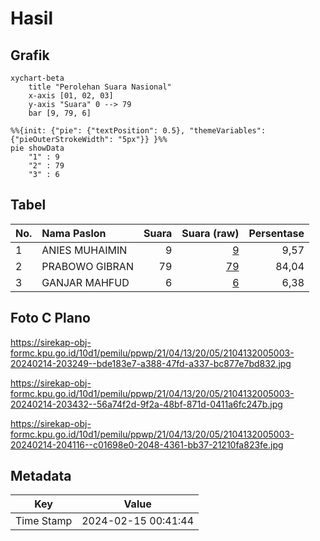 # Hasil

## Grafik

```mermaid
xychart-beta
    title "Perolehan Suara Nasional"
    x-axis [01, 02, 03]
    y-axis "Suara" 0 --> 79
    bar [9, 79, 6]
```

```mermaid
%%{init: {"pie": {"textPosition": 0.5}, "themeVariables": {"pieOuterStrokeWidth": "5px"}} }%%
pie showData
    "1" : 9
    "2" : 79
    "3" : 6
```

## Tabel

| No. | Nama Paslon    | Suara | Suara (raw) | Persentase |
|:--- |:-------------- | -----:| -----------:| ----------:|
| 1   | ANIES MUHAIMIN | 9     | [9][p-1]    | 9,57       |
| 2   | PRABOWO GIBRAN | 79    | [79][p-2]   | 84,04      |
| 3   | GANJAR MAHFUD  | 6     | [6][p-3]    | 6,38       |


[p-1]: https://github.com/gigit-pemilu/pemilu-2024/blob/main/pilpres/hitung-suara/sub/21-kepulauan-riau/sub/04-lingga/sub/13-bakung-serumpun/sub/2005-tanjung-lipat/sub/003-tps/sub/paslon-1.txt
[p-2]: https://github.com/gigit-pemilu/pemilu-2024/blob/main/pilpres/hitung-suara/sub/21-kepulauan-riau/sub/04-lingga/sub/13-bakung-serumpun/sub/2005-tanjung-lipat/sub/003-tps/sub/paslon-2.txt
[p-3]: https://github.com/gigit-pemilu/pemilu-2024/blob/main/pilpres/hitung-suara/sub/21-kepulauan-riau/sub/04-lingga/sub/13-bakung-serumpun/sub/2005-tanjung-lipat/sub/003-tps/sub/paslon-3.txt

## Foto C Plano

https://sirekap-obj-formc.kpu.go.id/10d1/pemilu/ppwp/21/04/13/20/05/2104132005003-20240214-203249--bde183e7-a388-47fd-a337-bc877e7bd832.jpg

https://sirekap-obj-formc.kpu.go.id/10d1/pemilu/ppwp/21/04/13/20/05/2104132005003-20240214-203432--56a74f2d-9f2a-48bf-871d-0411a6fc247b.jpg

https://sirekap-obj-formc.kpu.go.id/10d1/pemilu/ppwp/21/04/13/20/05/2104132005003-20240214-204116--c01698e0-2048-4361-bb37-21210fa823fe.jpg


## Metadata

| Key        | Value               |
| ---------- | ------------------- |
| Time Stamp | 2024-02-15 00:41:44 |



